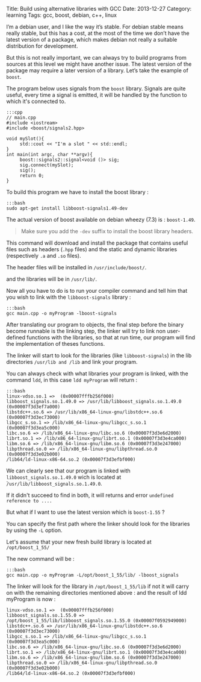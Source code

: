Title: Build using alternative libraries with GCC
Date:  2013-12-27
Category: learning
Tags: gcc, boost, debian, c++, linux

I’m a debian user, and I like the way it’s stable. For debian stable means really stable, but this has a cost, at the most of the time we don’t have the latest version of a package, which makes debian not really a suitable distribution for development.

But this is not really important, we can always try to build programs from sources at this level we might have another issue. The latest version of the package may require a later version of a library.
Let’s take the example of `boost`.

The program below uses signals from the `boost` library. Signals are quite useful, every time a signal is emitted, it will be handled by the function to which it's connected to.

    :::cpp
    // main.cpp
    #include <iostream>
    #include <boost/signals2.hpp>
    
    void mySlot(){
         std::cout << "I'm a slot " << std::endl;
    }
    int main(int argc, char **argv){
         boost::signals2::signal<void ()> sig;
         sig.connect(mySlot);
         sig();
         return 0;
    }

To build this program we have to install the boost library :

    :::bash
    sudo apt-get install libboost-signals1.49-dev


The actual version of boost available on debian wheezy (7.3) is : `boost-1.49`.

> Make sure you add the `-dev` suffix to install the boost library headers.

This command will download and install the package that contains useful files such as headers (`.hpp` files) and the static and dynamic libraries (respectively `.a` and `.so` files).

The header files will be installed in `/usr/include/boost/`.

and the libraries will be in `/usr/lib/`.

Now all you have to do is to run your compiler command and tell him that you wish to link with the `libboost-signals` library :

    :::bash
    gcc main.cpp -o myProgram -lboost-signals

After translating our program to objects, the final step before the binary become runnable is the linking step, the linker will try to link non user-defined functions with the libraries, so that at run time, our program will find the implementation of theses functions.

The linker will start to look for the libraries (like `libboost-signals`) in the lib directories `/usr/lib and /lib` and link your program.

You can always check with what libraries your program is linked, with the command `ldd`, in this case `ldd myProgram` will return :

    :::bash
    linux-vdso.so.1 =>  (0x00007fffb256f000)
    libboost_signals.so.1.49.0 => /usr/lib/libboost_signals.so.1.49.0 (0x00007f3d3ef7a000)
    libstdc++.so.6 => /usr/lib/x86_64-linux-gnu/libstdc++.so.6 (0x00007f3d3ec73000)
    libgcc_s.so.1 => /lib/x86_64-linux-gnu/libgcc_s.so.1 (0x00007f3d3ea5c000)
    libc.so.6 => /lib/x86_64-linux-gnu/libc.so.6 (0x00007f3d3e6d2000)
    librt.so.1 => /lib/x86_64-linux-gnu/librt.so.1 (0x00007f3d3e4ca000)
    libm.so.6 => /lib/x86_64-linux-gnu/libm.so.6 (0x00007f3d3e247000)
    libpthread.so.0 => /lib/x86_64-linux-gnu/libpthread.so.0 (0x00007f3d3e02b000)
    /lib64/ld-linux-x86-64.so.2 (0x00007f3d3efbf000)

We can clearly see that our program is linked with `libboost_signals.so.1.49.0` wich is located at ̀`/usr/lib/libboost_signals.so.1.49.0`.

If it didn't succeed to find in both, it will returns and error `undefined reference to ....`

But what if I want to use the latest version which is `boost-1.55` ? 

You can specify the first path where the linker should look for the libraries by using the `-L` option. 

Let's assume that your new fresh build library is located at `/opt/boost_1_55/`

The new command will be :

    :::bash
    gcc main.cpp -o myProgram -L/opt/boost_1_55/lib/ -lboost_signals

The linker will look for the library in `/opt/boost_1_55/lib` if not it will carry on with the remaining directories mentioned above : and the result of ldd myProgram is now :

    linux-vdso.so.1 =>  (0x00007fffb256f000)
    libboost_signals.so.1.55.0 => /opt/boost_1_55/lib/libboost_signals.so.1.55.0 (0x00007f0592949000)
    libstdc++.so.6 => /usr/lib/x86_64-linux-gnu/libstdc++.so.6 (0x00007f3d3ec73000)
    libgcc_s.so.1 => /lib/x86_64-linux-gnu/libgcc_s.so.1 (0x00007f3d3ea5c000)
    libc.so.6 => /lib/x86_64-linux-gnu/libc.so.6 (0x00007f3d3e6d2000)
    librt.so.1 => /lib/x86_64-linux-gnu/librt.so.1 (0x00007f3d3e4ca000)
    libm.so.6 => /lib/x86_64-linux-gnu/libm.so.6 (0x00007f3d3e247000)
    libpthread.so.0 => /lib/x86_64-linux-gnu/libpthread.so.0 (0x00007f3d3e02b000)
    /lib64/ld-linux-x86-64.so.2 (0x00007f3d3efbf000)
